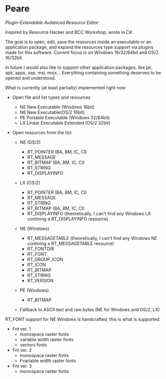 # Peare

*Plugin-Extendable Avdanced Resource Editor*

Inspired by Resource Hacker and BCC Workshop, wrote in C#.

The goal is to open, edit, save the resources inside an executable or an application package, and expand the resources type support via plugins made for this software. 
Current focus is on Windows 16/32/64bit and OS/2 16/32bit.

In future I would also like to support other application packages, like jar, apk, appx, xap, msi, msix... Everything containing something deserves to be opened and understood.

What is currently (at least partially) implemented right now:

- Open file and list types and resources
	- NE New Executable (Windows 16bit)
	- NE New Executable(OS/2 16bit)
	- PE Portable Executable (Windows 32/64bit)
	- LX Linear Executable Extended (OS/2 32bit)

- Open resources from the list:

	- NE (OS/2)
		- RT_POINTER (BA, BM, IC, CI)
		- RT_MESSAGE
		- RT_BITMAP (BA, BM, IC, CI)
		- RT_STRING
		- RT_DISPLAYINFO

	- LX (OS/2)
		- RT_POINTER (BA, BM, IC, CI)
		- RT_MESSAGE
		- RT_STRING
		- RT_BITMAP (BA, BM, IC, CI)
		- RT_DISPLAYINFO (theoretically, I can't find any Windows LX contining a RT_DISPLAYINFO resource)

	- NE (Windows)
		- RT_MESSAGETABLE (theoretically, I can't find any Windows NE contining a RT_MESSAGETABLE resource)
		- RT_FONTDIR
		- RT_FONT
		- RT_GROUP_ICON
		- RT_ICON
		- RT_BITMAP
		- RT_STRING
		- RT_VERSION

	- PE (Windows)
		- RT_BITMAP

	- Fallback to ASCII text and raw bytes (NE for Windows and OS/2, LX)



RT_FONT support for NE Windows is handcrafted, this is what is supported:

- Fnt ver. 1
	- monospace raster fonts
	- variable width raster fonts
	- vectors fonts
- Fnt ver. 2
	- monospace raster fonts
	- Fvariable width raster fonts
- Fnt ver. 3
	- monospace raster fonts
